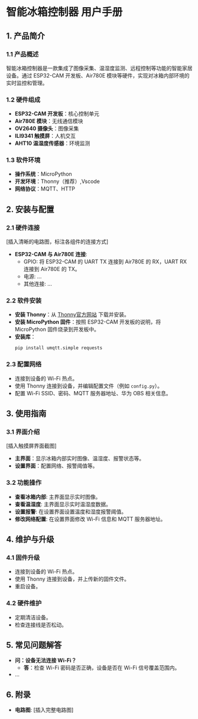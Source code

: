 # 智能冰箱控制器 用户手册

## 1. 产品简介

### 1.1 产品概述

智能冰箱控制器是一款集成了图像采集、温湿度监测、远程控制等功能的智能家居设备。通过 ESP32-CAM 开发板、Air780E 模块等硬件，实现对冰箱内部环境的实时监控和管理。

### 1.2 硬件组成

- **ESP32-CAM 开发板**：核心控制单元
- **Air780E 模块**：无线通信模块
- **OV2640 摄像头**：图像采集
- **ILI9341 触摸屏**：人机交互
- **AHT10 温湿度传感器**：环境监测

### 1.3 软件环境

- **操作系统**：MicroPython
- **开发环境**：Thonny（推荐）,Vscode
- **网络协议**：MQTT、HTTP

## 2. 安装与配置

### 2.1 硬件连接

[插入清晰的电路图，标注各组件的连接方式]

- **ESP32-CAM 与 Air780E 连接**:
  - GPIO: 将 ESP32-CAM 的 UART TX 连接到 Air780E 的 RX，UART RX 连接到 Air780E 的 TX。
  - 电源: ...
  - 其他连接: ...

### 2.2 软件安装

- **安装 Thonny**：从 [Thonny官方网站](https://thonny.org) 下载并安装。
- **安装 MicroPython 固件**：按照 ESP32-CAM 开发板的说明，将 MicroPython 固件烧录到开发板中。
- **安装库**：
  ```bash
  pip install umqtt.simple requests
### 2.3 配置网络

- 连接到设备的 Wi-Fi 热点。
- 使用 Thonny 连接到设备，并编辑配置文件（例如 `config.py`）。
- 配置 Wi-Fi SSID、密码、MQTT 服务器地址、华为 OBS 相关信息。

## 3. 使用指南

### 3.1 界面介绍

[插入触摸屏界面截图]

- **主界面**：显示冰箱内部实时图像、温湿度、报警状态等。
- **设置界面**：配置网络、报警阈值等。

### 3.2 功能操作

- **查看冰箱内部**: 主界面显示实时图像。
- **查看温湿度**: 主界面显示实时温湿度数据。
- **设置报警**: 在设置界面设置温度和湿度报警阈值。
- **修改网络配置**: 在设置界面修改 Wi-Fi 信息和 MQTT 服务器地址。

## 4. 维护与升级

### 4.1 固件升级

- 连接到设备的 Wi-Fi 热点。
- 使用 Thonny 连接到设备，并上传新的固件文件。
- 重启设备。

### 4.2 硬件维护

- 定期清洁设备。
- 检查连接线是否松动。

## 5. 常见问题解答

- **问：设备无法连接 Wi-Fi？**
  - **答**：检查 Wi-Fi 密码是否正确，设备是否在 Wi-Fi 信号覆盖范围内。
- ...

## 6. 附录

- **电路图**: [插入完整电路图]

